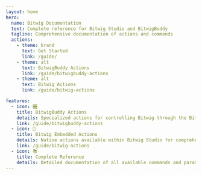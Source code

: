 ```yaml
---
layout: home
hero:
  name: Bitwig Documentation
  text: Complete reference for Bitwig Studio and BitwigBuddy
  tagline: Comprehensive documentation of actions and commands
  actions:
    - theme: brand
      text: Get Started
      link: /guide/
    - theme: alt
      text: BitwigBuddy Actions
      link: /guide/bitwigbuddy-actions
    - theme: alt
      text: Bitwig Actions
      link: /guide/bitwig-actions

features:
  - icon: 🎛️
    title: BitwigBuddy Actions
    details: Specialized actions for controlling Bitwig through the BitwigBuddy interface
    link: /guide/bitwigbuddy-actions
  - icon: 🎹
    title: Bitwig Embedded Actions
    details: Native actions available within Bitwig Studio for comprehensive control
    link: /guide/bitwig-actions
  - icon: 📚
    title: Complete Reference
    details: Detailed documentation of all available commands and parameters
---
```

